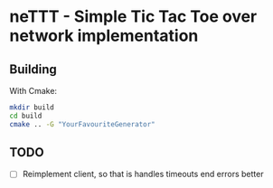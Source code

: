 # neTTT - Simple Tic Tac Toe over network implementation

## Building

With Cmake:

```bash
mkdir build
cd build
cmake .. -G "YourFavouriteGenerator"
```

## TODO

- [ ] Reimplement client, so that is handles timeouts end errors better
